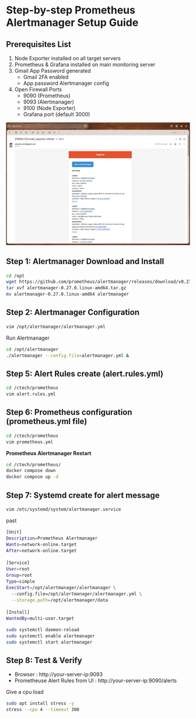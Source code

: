 # Step-by-step Prometheus Alertmanager Setup Guide 

## Prerequisites List
1. Node Exporter installed on all target servers
2. Prometheus & Grafana installed on main monitoring server
3. Gmail App Password generated
    - Gmail 2FA enabled
    - App password Alertmanager config
4. Open Firewall Ports
    - 9090 (Prometheus)
    - 9093 (Alertmanager)
    - 9100 (Node Exporter)
    - Grafana port (default 3000)

![](https://github.com/abrahimcse/prometheus-alertmanager-setup-guide/blob/main/alert.jpeg)

## Step 1: Alertmanager Download and Install

```bash
cd /opt
wget https://github.com/prometheus/alertmanager/releases/download/v0.27.0/alertmanager-0.27.0.linux-amd64.tar.gz
tar xvf alertmanager-0.27.0.linux-amd64.tar.gz
mv alertmanager-0.27.0.linux-amd64 alertmanager
```

## Step 2: Alertmanager Configuration 
```bash
vim /opt/alertmanager/alertmanager.yml
```

Run Alertmanager

```bash
cd /opt/alertmanager
./alertmanager --config.file=alertmanager.yml &
```

## Step 5: Alert Rules create (alert.rules.yml)

```bash
cd /ctech/prometheus
vim alert.rules.yml
```

## Step 6: Prometheus configuration (prometheus.yml file)

```bash
cd /ctech/prometheus
vim prometheus.yml
```

**Prometheus Alertmanager Restart**

```bash
cd /ctech/prometheus/
docker compose down
docker compose up -d
```

## Step 7: Systemd create for alert message

```bash
vim /etc/systemd/system/alertmanager.service
```
past

```bash
[Unit]
Description=Prometheus Alertmanager
Wants=network-online.target
After=network-online.target

[Service]
User=root
Group=root
Type=simple
ExecStart=/opt/alertmanager/alertmanager \
  --config.file=/opt/alertmanager/alertmanager.yml \
  --storage.path=/opt/alertmanager/data

[Install]
WantedBy=multi-user.target

```

```bash
sudo systemctl daemon-reload
sudo systemctl enable alertmanager
sudo systemctl start alertmanager
```

## Step 8: Test & Verify
- Browser : http://your-server-ip:9093
- Prometheuse Alert Rules from UI : http://your-server-ip:9090/alerts

Give a cpu load
```bash
sudo apt install stress -y
stress --cpu 4 --timeout 300
```
